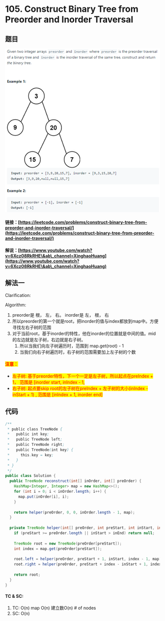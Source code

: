 # 105. Construct Binary Tree from Preorder and Inorder Traversal

## 题目

![](<../../.gitbook/assets/image (40).png>)

#### 链接：[https://leetcode.com/problems/construct-binary-tree-from-preorder-and-inorder-traversal/](https://leetcode.com/problems/construct-binary-tree-from-preorder-and-inorder-traversal/)

#### 解说：[https://www.youtube.com/watch?v=6Xcz08RkRHE\&ab\_channel=XinghaoHuang](https://www.youtube.com/watch?v=6Xcz08RkRHE\&ab\_channel=XinghaoHuang)

## 解法一

Clarification:&#x20;

Algorithm:&#x20;

1. preorder是 根， 左， 右。 inorder是 左， 根， 右
2. 所以preorder的第一个就是root，把inorder的值与index都放到map中。方便寻找左右子树的范围
3. 对于当前root，基于inorder的特性，他在inorder的位置就是中间的值。mid的左边就是左子树，右边就是右子树。
   1. 所以当我们向左子树遍历时，范围到 map.get(root) - 1
   2. 当我们向右子树遍历时，右子树的范围需要加上左子树的个数

#### <mark style="color:red;">注意：</mark>

* <mark style="color:red;">左子树: 基于preorder特性，下一个一定是左子树，所以起点在preIndex + 1， 范围是 \[inorder start, inIndex - 1,</mark>&#x20;
* <mark style="color:red;">右子树: 起点要skip root的左子树在preIndex + 左子树的大小(inIndex - inStart + 1) , 范围是 \[inIndex + 1, inorder end]</mark>

## 代码

```java
/**
 * public class TreeNode {
 *   public int key;
 *   public TreeNode left;
 *   public TreeNode right;
 *   public TreeNode(int key) {
 *     this.key = key;
 *   }
 * }
 */
public class Solution {
  public TreeNode reconstruct(int[] inOrder, int[] preOrder) {
    HashMap<Integer, Integer> map = new HashMap<>();
    for (int i = 0; i < inOrder.length; i++) {
      map.put(inOrder[i], i);
    }

    return helper(preOrder, 0, 0, inOrder.length - 1, map);
  }

  private TreeNode helper(int[] preOrder, int preStart, int inStart, int inEnd, HashMap<Integer, Integer> map) {
    if (preStart >= preOrder.length || inStart > inEnd) return null;

    TreeNode root = new TreeNode(preOrder[preStart]);
    int index = map.get(preOrder[preStart]);

    root.left = helper(preOrder, preStart + 1, inStart, index - 1, map);
    root.right = helper(preOrder, preStart + index - inStart + 1, index + 1, inEnd, map);

    return root;
  }
}

```

#### TC & SC:&#x20;

1. TC: O(n) map O(n) 建立数O(n) # of nodes
2. SC: O(n)
